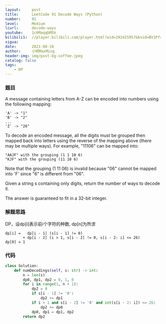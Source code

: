 ```yaml
---
layout:     post
title:      LeetCode 91 Decode Ways (Python)
number:     91
level:      Medium
lcurl:      decode-ways
youtube:    1c6MaqqbM5k
bilibili1:  //player.bilibili.com/player.html?aid=292425957&bvid=BV1Pf4y1G7M5&cid=392258673&page=1
xigua:      
date:       2021-08-18
author:     小明MaxMing
header-img: img/post-bg-coffee.jpeg
catalog: false
tags:
    - DP
---
```


### 题目

A message containing letters from A-Z can be encoded into numbers using the following mapping:
```
'A' -> "1"
'B' -> "2"
...
'Z' -> "26"
```
To decode an encoded message, all the digits must be grouped then mapped back into letters using the reverse of the mapping above (there may be multiple ways). For example, "11106" can be mapped into:
```
"AAJF" with the grouping (1 1 10 6)
"KJF" with the grouping (11 10 6)
```
Note that the grouping (1 11 06) is invalid because "06" cannot be mapped into 'F' since "6" is different from "06".

Given a string s containing only digits, return the number of ways to decode it.

The answer is guaranteed to fit in a 32-bit integer.

### 解题思路

DP，设dp[i]表示前i个字符的种数, dp[n]为所求
```
dp[i] =   dp[i - 1] (s[i - 1] != 0) 
        + dp[i - 2] (i > 1, s[i - 2] != 0, s[i - 2: i] <= 26)
dp[0] = 1
```

### 代码
```python
class Solution:
    def numDecodings(self, s: str) -> int:
        n = len(s)
        dp0, dp1, dp2 = 0, 1, 0
        for i in range(1, n + 1):
            dp2 = 0
            if s[i - 1] != '0':
                dp2 += dp1
            if i > 1 and s[i - 2] != '0' and int(s[i - 2: i]) <= 26:
                dp2 += dp0
            dp0, dp1 = dp1, dp2
        return dp2
```
